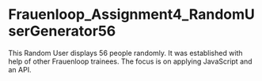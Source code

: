 # Frauenloop_Assignment4_RandomUserGenerator56
This Random User displays 56 people randomly. 
It was established with help of other Frauenloop trainees. The focus is on applying JavaScript and an API. 
